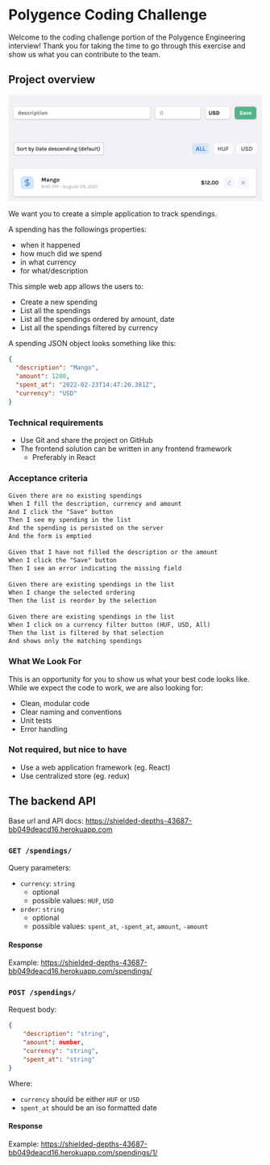 # Polygence Coding Challenge

Welcome to the coding challenge portion of the Polygence Engineering interview! Thank you for taking the time to go through this exercise and show us what you can contribute to the team.

## Project overview

![](app.png)

We want you to create a simple application to track spendings.

A spending has the followings properties:

- when it happened
- how much did we spend
- in what currency
- for what/description

This simple web app allows the users to:

- Create a new spending
- List all the spendings
- List all the spendings ordered by amount, date
- List all the spendings filtered by currency

A spending JSON object looks something like this:

```json
{
  "description": "Mango",
  "amount": 1200,
  "spent_at": "2022-02-23T14:47:20.381Z",
  "currency": "USD"
}
```

### Technical requirements

- Use Git and share the project on GitHub
- The frontend solution can be written in any frontend framework
  - Preferably in React

### Acceptance criteria

```cucumber
Given there are no existing spendings
When I fill the description, currency and amount
And I click the "Save" button
Then I see my spending in the list
And the spending is persisted on the server
And the form is emptied

Given that I have not filled the description or the amount
When I click the "Save" button
Then I see an error indicating the missing field

Given there are existing spendings in the list
When I change the selected ordering
Then the list is reorder by the selection

Given there are existing spendings in the list
When I click on a currency filter button (HUF, USD, All)
Then the list is filtered by that selection
And shows only the matching spendings
```

### What We Look For

This is an opportunity for you to show us what your best code looks like. While we expect the code to work, we are also looking for:

- Clean, modular code
- Clear naming and conventions
- Unit tests
- Error handling

### Not required, but nice to have

- Use a web application framework (eg. React)
- Use centralized store (eg. redux)

## The backend API

Base url and API docs: https://shielded-depths-43687-bb049deacd16.herokuapp.com

### `GET /spendings/`

Query parameters:

- `currency`: `string`
  - optional
  - possible values: `HUF`, `USD`
- `order`: `string`
  - optional
  - possible values: `spent_at`, `-spent_at`, `amount`, `-amount`

#### Response

Example: https://shielded-depths-43687-bb049deacd16.herokuapp.com/spendings/

### `POST /spendings/`

Request body:

```json
{
    "description": "string",
    "amount": number,
    "currency": "string",
    "spent_at": "string"
}
```

Where:

- `currency` should be either `HUF` or `USD`
- `spent_at` should be an iso formatted date

#### Response

Example: https://shielded-depths-43687-bb049deacd16.herokuapp.com/spendings/1/
